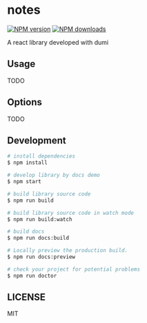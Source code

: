 # notes

[![NPM version](https://img.shields.io/npm/v/notes.svg?style=flat)](https://npmjs.org/package/notes)
[![NPM downloads](http://img.shields.io/npm/dm/notes.svg?style=flat)](https://npmjs.org/package/notes)

A react library developed with dumi

## Usage

TODO

## Options

TODO

## Development

```bash
# install dependencies
$ npm install

# develop library by docs demo
$ npm start

# build library source code
$ npm run build

# build library source code in watch mode
$ npm run build:watch

# build docs
$ npm run docs:build

# Locally preview the production build.
$ npm run docs:preview

# check your project for potential problems
$ npm run doctor
```

## LICENSE

MIT

